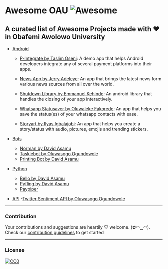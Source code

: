 # Awesome OAU ![Awesome](https://cdn.rawgit.com/sindresorhus/awesome/d7305f38d29fed78fa85652e3a63e154dd8e8829/media/badge.svg)
A curated list of Awesome Projects made with ❤ in Obafemi Awolowo University
---
- [Android](#android)

  - [P-Integrate by Taslim Oseni](http://github.com/TaslimOseni/P-Integrate): A demo app that helps Android developers integrate any of several payment platforms into their apps.
    
  - [News App by Jerry Adeleye](https://play.google.com/store/apps/details?id=ng.codebag.newsapp): An app that brings the latest news form various news sources from all over the world.

  - [Shutdown Library by Emmanuel Kehinde](https://github.com/emmanuelkehinde/Shutdown): An android library that handles the closing of your app interactively.

  - [Whatsapp Statusaver by Oluwaleke Fakorede](https://play.google.com/store/apps/details?id=com.hashcode.whatsstatussaver): An app that helps you save the status(es) of your whatsapp contacts with ease. 
      
  - [Storyart by Ilyas Igbalajobi](https://t.co/eo7ERxVhkb): An app that helps you create a story/status with audio, pictures, emojis and trending stickers.



- [Bots](#bot)
    - [Norman by David Asamu](https://github.com/phvash/printing-bot)
    - [Taskiebot by Oluwasogo Ogundowole](https://github.com/elseagle/taskiebot)
    - [Printing Bot by David Asamu](https://github.com/phvash/printing-bot)
     
     
     
- [Python](#python)
  - [Bello by David Asamu](https://github.com/phvash/bello)
  - [Pyfling by David Asamu](https://github.com/phvash/pyfing)
  - [Paypiper]()
  
- [API](#api)
  -[Twitter Sentiment API by Oluwasogo Ogundowole](http://github.com/elseagle/sentimental_analysis)
  

---
### Contribution
Your contributions and suggestions are heartily ♡ welcome. (✿◠‿◠). Check our [contribution guidelines](https://github.com/butroad20/awesome-oau/blob/master/CONTRIBUTING.md) to get started


---
### License
[![CC0](http://i.creativecommons.org/p/zero/1.0/88x31.png)](http://creativecommons.org/publicdomain/zero/1.0/)
